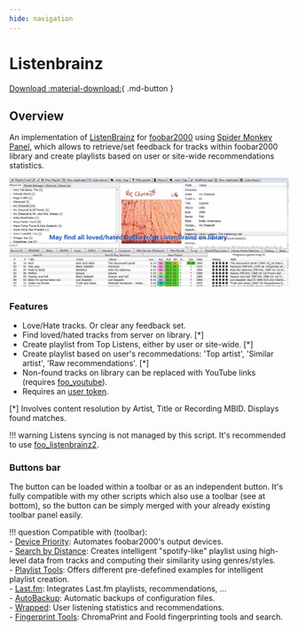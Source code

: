 ```yaml
---
hide: navigation
---
```


# Listenbrainz

[Download :material-download:](https://github.com/regorxxx/ListenBrainz-SMP){ .md-button }

## Overview

An implementation of [ListenBrainz](https://listenbrainz.org/) for [foobar2000](https://www.foobar2000.org)
 using [Spider Monkey Panel](https://theqwertiest.github.io/foo_spider_monkey_panel),
 which allows to retrieve/set feedback for tracks within foobar2000 library and create
 playlists based on user or site-wide recommendations statistics.

![ListenBrainz](../images/lb.gif)

### Features
- Love/Hate tracks. Or clear any feedback set.
- Find loved/hated tracks from server on library. [*]
- Create playlist from Top Listens, either by user or site-wide. [*]
- Create playlist based on user's recommedations: 'Top artist', 'Similar artist', 'Raw recommendations'. [*]
- Non-found tracks on library can be replaced with YouTube links (requires [foo_youtube](https://fy.3dyd.com/download/)).
- Requires an [user token](https://listenbrainz.org/profile/).

[*] Involves content resolution by Artist, Title or Recording MBID. Displays found matches.

!!! warning
	Listens syncing is not managed by this script. It's recommended to use
	[foo_listenbrainz2](https://github.com/phw/foo_listenbrainz2).

### Buttons bar
The button can be loaded within a toolbar or as an independent button. 
It's fully compatible with my other scripts which also use a toolbar (see at bottom), 
so the button can be simply merged with your already existing toolbar panel easily.

!!! question
	Compatible with (toolbar):  
	- [Device Priority](../../scripts/device-priority-smp): Automates foobar2000's output devices.  
    - [Search by Distance](../../scripts/search-by-distance-smp): Creates intelligent "spotify-like"
	playlist using high-level data from tracks and computing their similarity using genres/styles.  
    - [Playlist Tools](../../scripts/playlist-tools-smp): Offers different pre-defefined examples for 
	intelligent playlist creation.  
	- [Last.fm](../../scripts/lastfm-smp): Integrates Last.fm playlists, recommendations, ...  
	- [AutoBackup](../../scripts/autobackup-smp): Automatic backups of configuration files.  
	- [Wrapped](../../scripts/wrapped-smp): User listening statistics and recommendations.  
	- [Fingerprint Tools](../../scripts/fingerprint-tools-smp): ChromaPrint and FooId fingerprinting tools and search.  